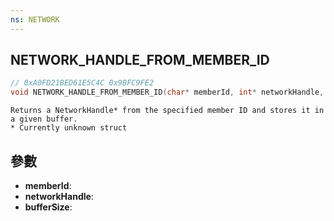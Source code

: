 ```yaml
---
ns: NETWORK
---
```

## NETWORK_HANDLE_FROM_MEMBER_ID

```c
// 0xA0FD21BED61E5C4C 0x9BFC9FE2
void NETWORK_HANDLE_FROM_MEMBER_ID(char* memberId, int* networkHandle, int bufferSize);
```

```
Returns a NetworkHandle* from the specified member ID and stores it in a given buffer.  
* Currently unknown struct  
```

## 參數
* **memberId**: 
* **networkHandle**: 
* **bufferSize**: 

